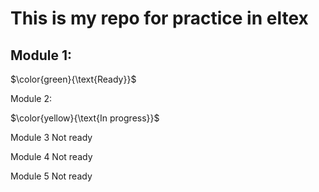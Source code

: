 <h1>This is my repo for practice in eltex</h1>
<h2>Module 1:</h2>

$\color{green}{\text{Ready}}$
<p>Module 2:</p>

$\color{yellow}{\text{In progress}}$
<p>Module 3 Not ready</p>
<p>Module 4 Not ready</p>
<p>Module 5 Not ready</p>